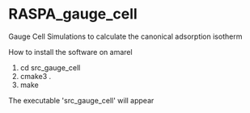# RASPA_gauge_cell
Gauge Cell Simulations to calculate the canonical adsorption isotherm

How to install the software on amarel
1. cd src_gauge_cell
2. cmake3 .
3. make

The executable 'src_gauge_cell' will appear
